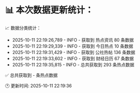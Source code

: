 📊 本次数据更新统计：
==========================

📈 数据分类统计：
- 2025-10-11 22:19:26,789 - INFO - 获取到 热点资讯 80 条数据
- 2025-10-11 22:19:29,339 - INFO - 获取到 今日热点 10 条数据
- 2025-10-11 22:19:31,429 - INFO - 获取到 公社热帖 136 条数据
- 2025-10-11 22:19:33,602 - INFO - 获取到 财经日历 67 条数据
- 2025-10-11 22:19:35,815 - INFO - 总共获取到 293 条热点数据

✅ 总共获取到 - 条热点数据

🕐 更新时间: 2025-10-11 22:19:36
